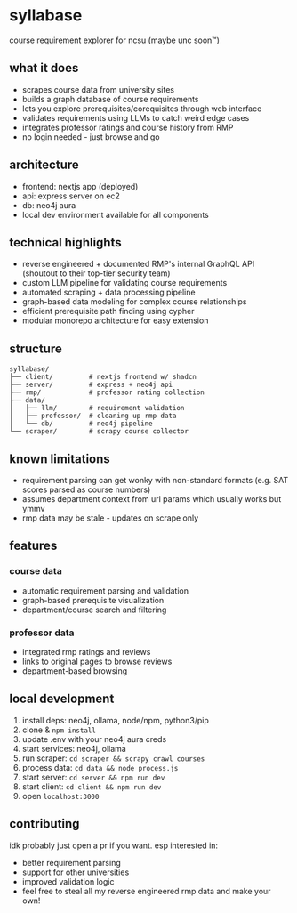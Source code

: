 # syllabase
course requirement explorer for ncsu (maybe unc soon™)

## what it does
- scrapes course data from university sites
- builds a graph database of course requirements
- lets you explore prerequisites/corequisites through web interface
- validates requirements using LLMs to catch weird edge cases
- integrates professor ratings and course history from RMP
- no login needed - just browse and go

## architecture
- frontend: nextjs app (deployed)
- api: express server on ec2
- db: neo4j aura
- local dev environment available for all components

## technical highlights
- reverse engineered + documented RMP's internal GraphQL API (shoutout to their top-tier security team)
- custom LLM pipeline for validating course requirements
- automated scraping + data processing pipeline
- graph-based data modeling for complex course relationships
- efficient prerequisite path finding using cypher
- modular monorepo architecture for easy extension

## structure
```
syllabase/
├── client/         # nextjs frontend w/ shadcn
├── server/         # express + neo4j api
├── rmp/            # professor rating collection
├── data/
│   ├── llm/        # requirement validation
│   ├── professor/  # cleaning up rmp data
│   └── db/         # neo4j pipeline
└── scraper/        # scrapy course collector
```

## known limitations
- requirement parsing can get wonky with non-standard formats (e.g. SAT scores parsed as course numbers)
- assumes department context from url params which usually works but ymmv
- rmp data may be stale - updates on scrape only

## features
### course data
- automatic requirement parsing and validation
- graph-based prerequisite visualization
- department/course search and filtering

### professor data 
- integrated rmp ratings and reviews
- links to original pages to browse reviews
- department-based browsing

## local development
1. install deps: neo4j, ollama, node/npm, python3/pip
2. clone & `npm install`
3. update .env with your neo4j aura creds
4. start services: neo4j, ollama
5. run scraper: `cd scraper && scrapy crawl courses`
6. process data: `cd data && node process.js`
7. start server: `cd server && npm run dev`
8. start client: `cd client && npm run dev`
9. open `localhost:3000`

## contributing
idk probably just open a pr if you want. esp interested in:
- better requirement parsing
- support for other universities
- improved validation logic
- feel free to steal all my reverse engineered rmp data and make your own!
